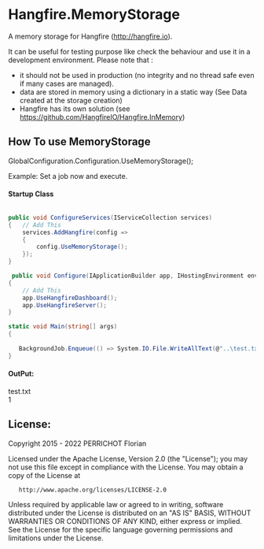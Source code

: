 Hangfire.MemoryStorage
========

A memory storage for Hangfire (http://hangfire.io).

It can be useful for testing purpose like check the behaviour and use it in a development environment.
Please note that :
* it should not be used in production (no integrity and no thread safe even if many cases are managed).
* data are stored in memory using a dictionary in a static way (See Data created at the storage creation)
* Hangfire has its own solution (see https://github.com/HangfireIO/Hangfire.InMemory)

How To use MemoryStorage
---

GlobalConfiguration.Configuration.UseMemoryStorage();

Example: Set a job now and execute.

#### Startup Class ####

```csharp

public void ConfigureServices(IServiceCollection services)
{   // Add This
    services.AddHangfire(config =>
    {
        config.UseMemoryStorage();
    });
}

 public void Configure(IApplicationBuilder app, IHostingEnvironment env)
{   
    // Add This
    app.UseHangfireDashboard();
    app.UseHangfireServer();
}

```

```csharp
static void Main(string[] args)
{
        
   BackgroundJob.Enqueue(() => System.IO.File.WriteAllText(@"..\test.txt","1"));
}
```


#### OutPut: ####

test.txt <br />
1




License:
---
Copyright 2015 - 2022 PERRICHOT Florian

   Licensed under the Apache License, Version 2.0 (the "License");
   you may not use this file except in compliance with the License.
   You may obtain a copy of the License at

       http://www.apache.org/licenses/LICENSE-2.0

   Unless required by applicable law or agreed to in writing, software
   distributed under the License is distributed on an "AS IS" BASIS,
   WITHOUT WARRANTIES OR CONDITIONS OF ANY KIND, either express or implied.
   See the License for the specific language governing permissions and
   limitations under the License.
